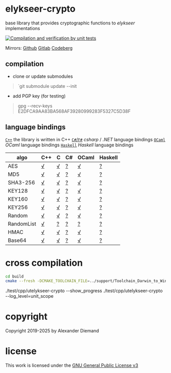 # elykseer-crypto
base library that provides cryptographic functions to _elykseer_ implementations

[![Compilation and verification by unit tests](https://github.com/eLyKseeR/elykseer-crypto/actions/workflows/CI.yml/badge.svg)](https://github.com/eLyKseeR/elykseer-crypto/actions/workflows/CI.yml)

Mirrors: [Github](https://github.com/eLyKseeR/elykseer-crypto) [Gitlab](https://gitlab.com/elykseer/elykseer-crypto) [Codeberg](https://codeberg.org/elykseer/elykseer-crypto)

## compilation

* clone or update submodules

> `git submodule update --init

* add PGP key (for testing)

> gpg --recv-keys E2DFCA9AA83BA568AF39280999283F5327C5D38F

## language bindings

[`C++`](src/cpp)  the library is written in C++
[`C#`/`F#`](src/csharp)   _csharp_ / _.NET_ language bindings
[`OCaml`](src/ml) _OCaml_ language bindings
[`Haskell`](src/haskell) _Haskell_ language bindings

| algo | C++ |  C  | C# | OCaml | Haskell |  
| ---- | ---- | ---- | ---- | ---- | ---- |  
| AES | [√](src/cpp/aes.ixx) | [√](src/cpp/aes_cbindings.cpp) | [?](src/csharp/Aes.cs.md) | [√](src/ml/lib/aes256.ml) | [?](src/haskell/Aes.hs.md) |
| MD5 | [√](src/cpp/md5.ixx) | [√](src/cpp/md5_cbindings.cpp) | [?](src/csharp/Md5.cs.md) | [√](src/ml/lib/md5.ml) | [?](src/haskell/Md5.hs.md) |
| SHA3-256 | [√](src/cpp/sha3.ixx) | [√](src/cpp/sha3_cbindings.cpp) | [?](src/csharp/Sha3.cs.md) | [√](src/ml/lib/sha3_256.ml) | [?](src/haskell/Sha3.hs.md) |
| KEY128 | [√](src/cpp/key128.ixx) | [√](src/cpp/key128_cbindings.cpp) | [?](src/csharp/Key128.cs.md) | [√](src/ml/lib/key128.ml) | [?](src/haskell/Key128.hs.md) |
| KEY160 | [√](src/cpp/key160.ixx) | [√](src/cpp/key160_cbindings.cpp) | [?](src/csharp/Key160.cs.md) | [√](src/ml/lib/key160.ml) | [?](src/haskell/Key160.hs.md) |
| KEY256 | [√](src/cpp/key256.ixx) | [√](src/cpp/key256_cbindings.cpp) | [?](src/csharp/Key256.cs.md) | [√](src/ml/lib/key256.ml) | [?](src/haskell/Key256.hs.md) |
| Random | [√](src/cpp/random.ixx) | [√](src/cpp/random_cbindings.cpp) | [?](src/csharp/Random.cs.md) | [√](src/ml/lib/random.ml) | [?](src/haskell/Random.hs.md) |
| RandomList | [√](src/cpp/randlist.ixx) | [?](src/cpp/randlist_cbindings.cpp) | [?](src/csharp/RandList.cs.md) | [?](src/ml/lib/randlist.ml) | [?](src/haskell/RandList.hs.md) |
| HMAC | [√](src/cpp/hmac.ixx) | [√](src/cpp/hmac_cbindings.cpp) | [?](src/csharp/HMAC.cs.md) | [√](src/ml/lib/hmac.ml) | [?](src/haskell/HMAC.hs.md) |
| Base64 | [√](src/cpp/base64.ixx) | [√](src/cpp/base64_cbindings.cpp) | [?](src/csharp/Base64.cs.md) | [√](src/ml/lib/base64.ml) | [?](src/haskell/Base64.hs.md) |


# cross compilation

```sh
cd build
cmake --fresh -DCMAKE_TOOLCHAIN_FILE=../support/Toolchain_Darwin_to_Windows.cmake -DCMAKE_BUILD_TYPE=Release -G Ninja ..
```

./test/cpp/utelykseer-crypto --show_progress
./test/cpp/utelykseer-crypto --log_level=unit_scope

# copyright

Copyright 2019-2025 by Alexander Diemand

# license

This work is licensed under the 
[GNU General Public License v3](https://www.gnu.org/licenses/gpl.html)

